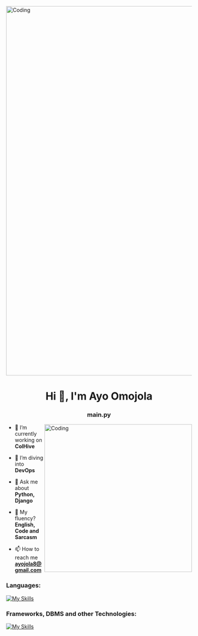 <img alt="Coding" width="1000" src="https://i.pinimg.com/originals/7d/07/a2/7d07a255678962d30d8717dcf5dbd266.gif">
<h1 align="center">Hi 👋, I'm Ayo Omojola</h1>
<h3 align="center">main.py</h3>
<img align="right" alt="Coding" width="400" src="https://i.pinimg.com/originals/61/71/81/6171819be4c31993357d758196c75701.gif">

- 🔭 I’m currently working on **ColHive**

- 🌱 I’m diving into **DevOps**

- 💬 Ask me about **Python, Django**

- 📝 My fluency? **English, Code and Sarcasm**

- 📫 How to reach me **ayojola8@gmail.com**

### Languages:

[![My Skills](https://skillicons.dev/icons?i=python,js,html,css)](https://skillicons.dev)

### Frameworks, DBMS and other Technologies:

[![My Skills](https://skillicons.dev/icons?i=django,postgres,mysql,sqlite,aws,git,redis,docker,linux,postman)](https://skillicons.dev)

